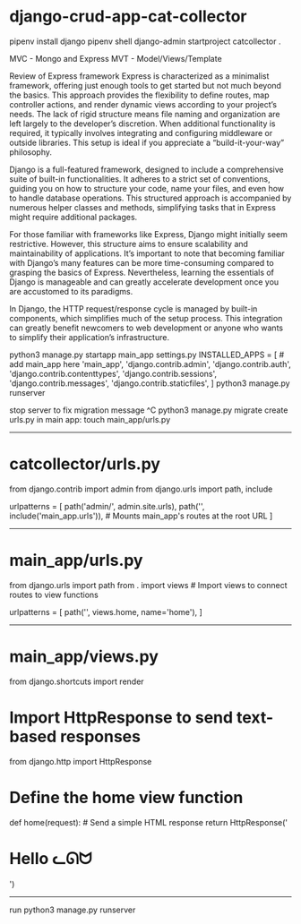 # django-crud-app-cat-collector
pipenv install django
pipenv shell
django-admin startproject catcollector .

MVC - Mongo and Express
MVT - Model/Views/Template

Review of Express framework
Express is characterized as a minimalist framework, offering just enough tools to get started but not much beyond the basics. This approach provides the flexibility to define routes, map controller actions, and render dynamic views according to your project’s needs. The lack of rigid structure means file naming and organization are left largely to the developer’s discretion. When additional functionality is required, it typically involves integrating and configuring middleware or outside libraries. This setup is ideal if you appreciate a “build-it-your-way” philosophy.

Django is a full-featured framework, designed to include a comprehensive suite of built-in functionalities. It adheres to a strict set of conventions, guiding you on how to structure your code, name your files, and even how to handle database operations. This structured approach is accompanied by numerous helper classes and methods, simplifying tasks that in Express might require additional packages.

For those familiar with frameworks like Express, Django might initially seem restrictive. However, this structure aims to ensure scalability and maintainability of applications. It’s important to note that becoming familiar with Django’s many features can be more time-consuming compared to grasping the basics of Express. Nevertheless, learning the essentials of Django is manageable and can greatly accelerate development once you are accustomed to its paradigms.

In Django, the HTTP request/response cycle is managed by built-in components, which simplifies much of the setup process. This integration can greatly benefit newcomers to web development or anyone who wants to simplify their application’s infrastructure.

python3 manage.py startapp main_app
settings.py
INSTALLED_APPS = [
    # add main_app here
    'main_app',
    'django.contrib.admin',
    'django.contrib.auth',
    'django.contrib.contenttypes',
    'django.contrib.sessions',
    'django.contrib.messages',
    'django.contrib.staticfiles',
]
python3 manage.py runserver

stop server to fix migration message
^C
python3 manage.py migrate
create urls.py in main app: touch main_app/urls.py

--------------------------

# catcollector/urls.py

from django.contrib import admin
from django.urls import path, include

urlpatterns = [
    path('admin/', admin.site.urls),
    path('', include('main_app.urls')), # Mounts main_app's routes at the root URL
]

---------------------------

# main_app/urls.py

from django.urls import path
from . import views # Import views to connect routes to view functions

urlpatterns = [
    path('', views.home, name='home'),
]

----------------------------

# main_app/views.py

from django.shortcuts import render

# Import HttpResponse to send text-based responses
from django.http import HttpResponse

# Define the home view function
def home(request):
    # Send a simple HTML response
    return HttpResponse('<h1>Hello ᓚᘏᗢ</h1>')

-------------------------------

run python3 manage.py runserver
